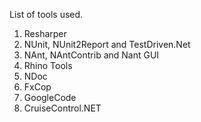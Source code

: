 List of tools used.

  1. Resharper
  1. NUnit, NUnit2Report and TestDriven.Net
  1. NAnt, NAntContrib and Nant GUI
  1. Rhino Tools
  1. NDoc
  1. FxCop
  1. GoogleCode
  1. CruiseControl.NET